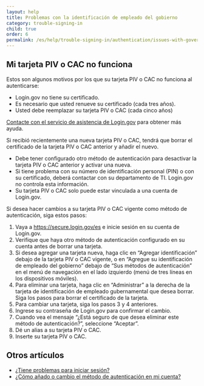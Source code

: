 ```yaml
---
layout: help
title: Problemas con la identificación de empleado del gobierno
category: trouble-signing-in
child: true
order: 6
permalink: /es/help/trouble-signing-in/authentication/issues-with-government-employee-id-piv-cac/
---
```


## Mi tarjeta PIV o CAC no funciona

Estos son algunos motivos por los que su tarjeta PIV o CAC no funciona al autenticarse:

* Login.gov no tiene su certificado.
* Es necesario que usted renueve su certificado (cada tres años).
* Usted debe reemplazar su tarjeta PIV o CAC (cada cinco años)

[Contacte con el servicio de asistencia de Login.gov](/es/contact/) para obtener más ayuda.

Si recibió recientemente una nueva tarjeta PIV o CAC, tendrá que borrar el certificado de la tarjeta PIV o CAC anterior y añadir el nuevo.
* Debe tener configurado otro método de autenticación para desactivar la tarjeta PIV o CAC anterior y activar una nueva.
* Si tiene problema con su número de identificación personal (PIN) o con su certificado, deberá contactar con su departamento de TI. Login.gov no controla esta información.
* Su tarjeta PIV o CAC solo puede estar vinculada a una cuenta de Login.gov.

Si desea hacer cambios a su tarjeta PIV o CAC vigente como método de autenticación, siga estos pasos:

1. Vaya a <https://secure.login.gov/es> e inicie sesión en su cuenta de Login.gov.
1. Verifique que haya otro método de autenticación configurado en su cuenta antes de borrar una tarjeta.
1. Si desea agregar una tarjeta nueva, haga clic en “Agregar identificación” debajo de la tarjeta PIV o CAC vigente, o en “Agregue su identificación de empleado del gobierno” debajo de “Sus métodos de autenticación” en el menú de navegación en el lado izquierdo (menú de tres líneas en los dispositivos móviles).
1. Para eliminar una tarjeta, haga clic en “Administrar” a la derecha de la tarjeta de identificación de empleado gubernamental que desea borrar. Siga los pasos para borrar el certificado de la tarjeta.
1. Para cambiar una tarjeta, siga los pasos 3 y 4 anteriores.
1. Ingrese su contraseña de Login.gov para confirmar el cambio.
1. Cuando vea el mensaje “¿Está seguro de que desea eliminar este método de autenticación?”, seleccione “Aceptar”.
1. Dé un alias a su tarjeta PIV o CAC.
1. Inserte su tarjeta PIV o CAC.

## Otros artículos

* [¿Tiene problemas para iniciar sesión?](#)
* [¿Cómo añado o cambio el método de autenticación en mi cuenta?](/es/help/manage-your-account/add-or-change-your-authentication-method/)
